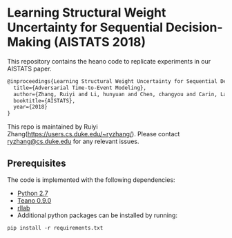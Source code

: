 # Learning Structural Weight Uncertainty for Sequential Decision-Making (AISTATS 2018)

This repository contains the heano code to replicate experiments in our AISTATS paper.
```latex
@inproceedings{Learning Structural Weight Uncertainty for Sequential Decision-Making, 
  title={Adversarial Time-to-Event Modeling},
  author={Zhang, Ruiyi and Li, hunyuan and Chen, changyou and Carin, Lawrence},
  booktitle={AISTATS},
  year={2018}
}
```
 
This repo is maintained by Ruiyi Zhang(https://users.cs.duke.edu/~ryzhang/). Please contact <ryzhang@cs.duke.edu> for any relevant issues.


## Prerequisites
The code is implemented with the following dependencies:

- [Python 2.7](https://github.com/pyenv/pyenv)
- [Teano 0.9.0](https://github.com/Theano/Theano)
- [rllab](https://github.com/rll/rllab)
- Additional python packages can be installed by running:   

```
pip install -r requirements.txt
```
